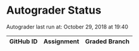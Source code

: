 # Autograder Status
Autograder last run at: October 29, 2018 at 19:40

| GitHub ID | Assignment | Graded Branch |
|-----------|------------|---------------|
